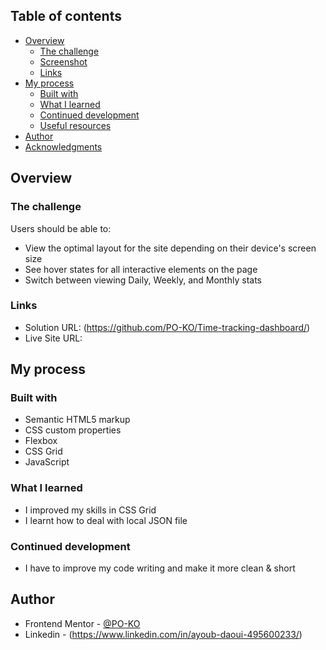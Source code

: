 

## Table of contents

- [Overview](#overview)
  - [The challenge](#the-challenge)
  - [Screenshot](#screenshot)
  - [Links](#links)
- [My process](#my-process)
  - [Built with](#built-with)
  - [What I learned](#what-i-learned)
  - [Continued development](#continued-development)
  - [Useful resources](#useful-resources)
- [Author](#author)
- [Acknowledgments](#acknowledgments)

## Overview

### The challenge

Users should be able to:

- View the optimal layout for the site depending on their device's screen size
- See hover states for all interactive elements on the page
- Switch between viewing Daily, Weekly, and Monthly stats

### Links

- Solution URL: (https://github.com/PO-KO/Time-tracking-dashboard/)
- Live Site URL: 

## My process

### Built with

- Semantic HTML5 markup
- CSS custom properties
- Flexbox
- CSS Grid
- JavaScript

### What I learned

- I improved my skills in CSS Grid
- I learnt how to deal with local JSON file

### Continued development

- I have to improve my code writing and make it more clean & short

## Author

- Frontend Mentor - [@PO-KO](https://www.frontendmentor.io/profile/PO-KO)
- Linkedin - (https://www.linkedin.com/in/ayoub-daoui-495600233/)

